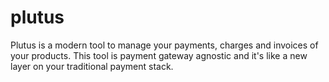 # plutus
Plutus is a modern tool to manage your payments, charges and invoices of your products. This tool is payment gateway agnostic and it's like a new layer on your traditional payment stack.
